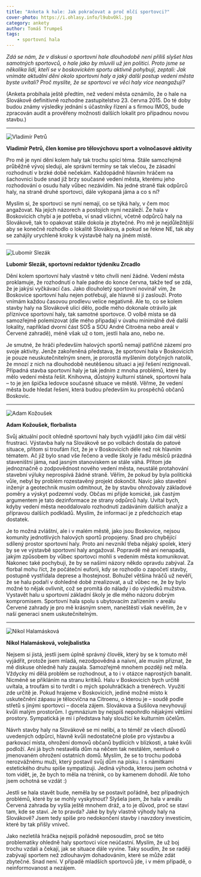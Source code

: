 ```yaml
---
title: "Anketa k hale: Jak pokračovat a proč mlčí sportovci?"
cover-photo: https://i.ohlasy.info/l9ubvOkl.jpg
category: ankety
author: Tomáš Trumpeš
tags:
    - sportovní hala
---
```


*Zdá se nám, že v diskusi o sportovní hale dlouhodobě není příliš slyšet hlas samotných sportovců, o hale jako by mluvili už jen politici. Proto jsme se několika lidí, kteří se v boskovickém sportu aktivně pohybují, zeptali: Jak vnímáte aktuální dění okolo sportovní haly a jaký další postup vedení města byste uvítali? Proč myslíte, že se sportovci ve věci haly více neangažují?*

(Anketa probíhala ještě předtím, než vedení města oznámilo, že o hale na Slovákově definitivně rozhodne zastupitelstvo 23. června 2015. Do té doby budou známy výsledky jednání s účastníky řízení a s firmou IMOS, bude zpracován audit a prověřeny možnosti dalších lokalit pro případnou novou stavbu.)

---

<img src="https://i.ohlasy.info/ZZauYW3.jpg" class="profile-picture" alt="Vladimír Petrů">

**Vladimír Petrů, člen komise pro tělovýchovu sport a volnočasové aktivity**

Pro mě je nyní dění kolem haly tak trochu spící téma. Stále samozřejmě průběžně vývoj sleduji, ale správní termíny se tak vlečou, že zásadní rozhodnutí v brzké době nečekám. Každopádně hlavním hráčem na šachovnici bude snad již brzy současné vedení města, kterému jeho rozhodování o osudu haly vůbec nezávidím. Na jedné straně tlak odpůrců haly, na straně druhé sportovci, dále vykopaná jáma a co s ní?  

Myslím si, že sportovci se nyní nemají, co se týká haly, v čem moc angažovat. Na jejich názorech a postojích nyní nezáleží. Že hala v Boskovicích chybí a je potřeba, ví snad všichni, včetně odpůrců haly na Slovákově, tak to opakovat stále dokola je zbytečné. Pro mě je nejdůležitější aby se konečně rozhodlo o lokalitě Slovákova, a pokud se řekne NE, tak aby se zahájily urychleně kroky k výstavbě haly na jiném místě.

---

<img src="https://i.ohlasy.info/keoOAsK.jpg" class="profile-picture" alt="Lubomír Slezák">

**Lubomír Slezák, sportovní redaktor týdeníku Zrcadlo**

Dění kolem sportovní haly vlastně v této chvíli není žádné. Vedení města proklamuje, že rozhodnutí o hale padne do konce června, takže teď se zdá, že je jakýsi vyčkávací čas. Jako dlouholetý sportovní novinář vím, že Boskovice sportovní halu nejen potřebují, ale hlavně si ji zaslouží. Proto vnímám každou časovou prodlevu velice negativně. Ale to, co se kolem stavby haly na Slovákově ulici dělo, podle mého dokonale otrávilo jak příznivce sportovní haly, tak samotné sportovce. O volbě místa se dá samozřejmě polemizovat (dle mého připadají v úvahu minimálně dvě další lokality, například dvorní část SOŠ a SOU André Citroëna nebo areál v Červené zahradě), méně však už o tom, jestli hala ano, nebo ne.

Je smutné, že hráči především halových sportů nemají patřičné zázemí pro svoje aktivity. Jenže zakořeněná představa, že sportovní hala v Boskovicích je pouze neuskutečnitelným snem, je prorostlá myšlením dotyčných natolik, že mnozí z nich na dlouhodobě neutěšenou situaci a její řešení rezignovali. Případná stavba sportovní haly je tak jedním z mnoha problémů, které by mělo vedení města řešit. Knihovna, důstojný kulturní stánek, sportovní hala – to je jen špička ledovce současné situace ve městě. Věřme, že vedení města bude hledat řešení, která budou především ku prospěchů občanů Boskovic.

---

<img src="https://i.ohlasy.info/zdrLmU4.jpg" class="profile-picture" alt="Adam Kožoušek">

**Adam Kožoušek, florbalista**

Svůj aktuální pocit ohledně sportovní haly bych vyjádřil jako čím dál větší frustraci. Výstavba haly na Slovákově se po volbách dostala do patové situace, přitom si troufám říct, že je v Boskovicích déle než rok hlavním tématem. Ač již bylo snad vše řečeno a vedle školy je řadu měsíců prázdná staveništní jáma, nad jasným stanoviskem se stále váhá. Přitom jde jednoznačně o zodpovědnost nového vedení města, neustálé protahování stavební výluky neprospívá žádné straně. Věřím, že pokud by byla politická vůle, nebyl by problém rozestavěný projekt dokončit. Navíc jako stavební inženýr a geotechnik musím odmítnout, že by stavbu ohrožovaly základové poměry a výskyt podzemní vody. Občas mi přijde komické, jak častým argumentem je tato dezinformace ze strany odpůrců haly. Uvítal bych, kdyby vedení města neoddalovalo rozhodnutí zadáváním dalších analýz a přípravou dalších podkladů. Myslím, že informací je z předchozích etap dostatek.

Je to možná zvláštní, ale i v malém městě, jako jsou Boskovice, nejsou komunity jednotlivých halových sportů propojeny. Snad pro chybějící sdílený prostor sportovní haly. Proto ani nevznikl třeba nějaký spolek, který by se ve výstavbě sportovní haly angažoval. Popravdě mě ani nenapadá, jakým způsobem by vůbec sportovci mohli s vedením města komunikovat. Nakonec také pochybuji, že by se našimi názory někdo opravdu zabýval. Za florbal mohu říct, že počáteční euforii, kdy se rozhodlo o započetí stavby, postupně vystřídala deprese a lhostejnost. Bohužel většina hráčů už nevěří, že se halu podaří v dohledné době zrealizovat, a už vůbec ne, že by bylo možné to nějak ovlivnit, což se promítá do nálady i do výsledků mužstva. Vystavět halu u sportovní základní školy je dle mého názoru dobrým kompromisem. Sportovní hala spolu s ubytovacím zařízením v areálu Červené zahrady je pro mě krásným snem, naneštěstí však nevěřím, že v naší generaci snem uskutečnitelným.

---

<img src="https://i.ohlasy.info/NrpbpsO.jpg" class="profile-picture" alt="Nikol Halamásková">

**Nikol Halamásková, volejbalistka**

Nejsem si jistá, jestli jsem úplně správný člověk, který by se k tomuto měl vyjádřit, protože jsem mladá, nezodpovědná a naivní, ale musím přiznat, že mě diskuse ohledně haly zaujala. Samozřejmě mnohem později než měla. Vždycky mi dělá problém se rozhodnout, a to i v otázce naprostých banalit. Nicméně se přikláním na stranu kritiků. Halu v Boskovicích bych určitě uvítala, a troufám si to tvrdit i o mých spoluhráčkách a trenérech. Využití zde určitě je. Pokud hrajeme v Boskovicích, jediné možné místo k uskutečnění zápasu je tělocvična na Citroenu, o kterou je – soudě podle střetů s jinými sportovci – docela zájem. Slovákova a Sušilova nevyhovují kvůli malým prostorům. I gymnázium by nejspíš nepohrdlo nějakými většími prostory. Sympatická je mi i představa haly sloužící ke kulturním účelům.

Návrh stavby haly na Slovákově se mi nelíbí, a to téměř ze všech důvodů uvedených odpůrci, hlavně kvůli nedostatečné ploše pro výstavbu a parkovací místa, ohrožení domovů občanů bydlících v blízkosti, a také kvůli podloží. Ani já bych nestavěla dům na něčem tak nestálém, nemluvě o jmenovaném ohrožení ostatních domů. Myslím, že se to trochu podobá nerozvážnému muži, který postavil svůj dům na písku. I s námitkami estetického druhu spíše sympatizuji. Jediná výhoda, kterou jsem ochotná v tom vidět, je, že bych to měla na trénink, co by kamenem dohodil. Ale toho jsem ochotná se vzdát :)

Jestli se hala stavět bude, neměla by se postavit pořádně, bez případných problémů, které by se mohly vyskytnout? Slyšela jsem, že hala v areálu Červená zahrada by vyšla ještě mnohem dráž, a to je důvod, proč se staví tam, kde se staví. Je to pravda? Jaké by byly vlastně výhody haly na Slovákově? Jsem tedy spíše pro nedokončení stavby i navzdory investicím, které by tak přišly vniveč.

Jako nezletilá hráčka nejspíš pořádně neposoudím, proč se této problematiky ohledně haly sportovci více neúčastní. Myslím, že už boj trochu vzdali a čekají, jak se situace dále vyvine. Taky soudím, že se raději zabývají sportem než zdlouhavým dohadováním, které se může zdát zbytečné. Snad není. V případě mladších sportovců jde, i v mém případě, o neinformovanost a nezájem.
